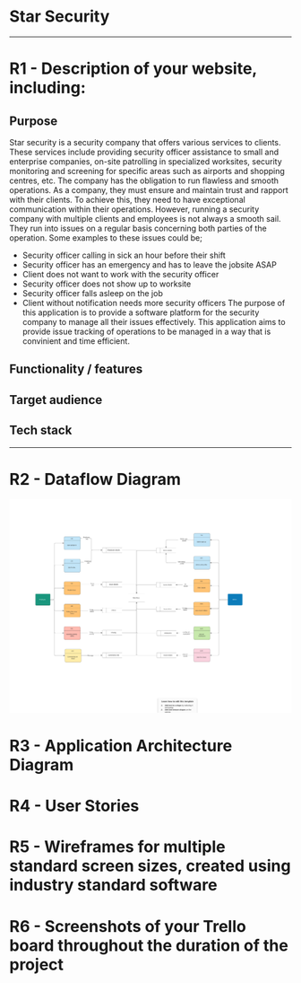 # Star Security

---

# R1 - Description of your website, including:
## Purpose
Star security is a security company that offers various services to clients. These services include providing security officer assistance to small and enterprise companies, on-site patrolling in specialized worksites, security monitoring and screening for specific areas such as airports and shopping centres, etc. The company has the obligation to run flawless and smooth operations. As a company, they must ensure and maintain trust and rapport with their clients. To achieve this, they need to have exceptional communication within their operations. However, running a security company with multiple clients and employees is not always a smooth sail. They run into issues on a regular basis concerning both parties of the operation. Some examples to these issues could be; 
- Security officer calling in sick an hour before their shift
- Security officer has an emergency and has to leave the jobsite ASAP
- Client does not want to work with the security officer
- Security officer does not show up to worksite
- Security officer falls asleep on the job
- Client without notification needs more security officers
The purpose of this application is to provide a software platform for the security company to manage all their issues effectively. This application aims to provide issue tracking of operations to be managed in a way that is convinient and time efficient. 


## Functionality / features



## Target audience



## Tech stack




---

# R2 - Dataflow Diagram
![alt text](images/dfd.png)



# R3 - Application Architecture Diagram
# R4 - User Stories
# R5 - Wireframes for multiple standard screen sizes, created using industry standard software
# R6 - Screenshots of your Trello board throughout the duration of the project